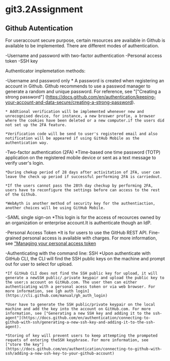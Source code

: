 # git3.2Assignment
## Github Autentication

For useraccount secure purpose, certain resources are available in Github is available to be implemented. There are different modes of authentication.

-Username and password with two-factor authentication
-Personal access token
-SSH key

Authenticator implemetation methods:

-Username and password only
    * A password is created when registering an account in Github. Github recommends to use a passwod manager to generate a random and unique password. For reference, see "["Creating a strong password"] (https://docs.github.com/en/authentication/keeping-your-account-and-data-secure/creating-a-strong-password).

    * Addtional verification will be implemented whenever new and unrecognised device, for instance, a new broswer profie, a browser where the cookies have been deleted or a new computer.if the users did not set up the 2FA feature.

    *Verification code will be send to user's registered email and also notification will be appeared if using GitHub Mobile as the authentication way. 

-Two-factor authentication (2FA)
    *Time-based one time password (TOTP) application on the registered mobile device or sent as a text message to verify user's login. 

    *During chekup period of 28 days after activitation of 2FA, user can leave the check up period if successful performing 2FA is carriedout.

    *If the users cannot pass the 28th day checkup by performing 2FA, users have to reconfigure the settings before can access to the rest of the Github. 

    *WebAyth is another method of security key for the authentiaction, another choices will be using GitHub Mobile. 

-SAML single sign-on
    *This login is for the access of recources owned by an organization or enterprise account.It is authenticate though an IdP. 

-Personal Access Token
    *It is for users to use the GitHub REST API. Fine-grained personal access is available with charges. For more information, see ["Managing your personal access token](https://docs.github.com/en/authentication/keeping-your-account-and-data-secure/managing-your-personal-access-tokens)

-Authenticating with the command line: SSH
    *Upon authenticate with GitHub CLI, the CLI will find the SSH public keys on the machine and prompt out for user to select for upload. 

    *If GitHub CLI does not find the SSH public key for upload, it will generate a newSSH public/.private keypair and upload the public key to the user;s account on GitHub.com. The user then can either authenticating with a personal acess token or via web browser. For more information, see [gh auth login] (https://cli.github.com/manual/gh_auth_login)

    *User have to generate the SSH public/private keypair on the local machine and add the key into the account on GitHub.com. For more information, see ["Generating a new SSH key and adding it to the ssh-agent"](https://docs.github.com/en/authentication/connecting-to-github-with-ssh/generating-a-new-ssh-key-and-adding-it-to-the-ssh-agent). 

    *Storing of key will prevent users to keep attempting the prompoted requets of entering theSSH keyphrase. For more information, see ["store the key"](https://docs.github.com/en/authentication/connecting-to-github-with-ssh/adding-a-new-ssh-key-to-your-github-account)




